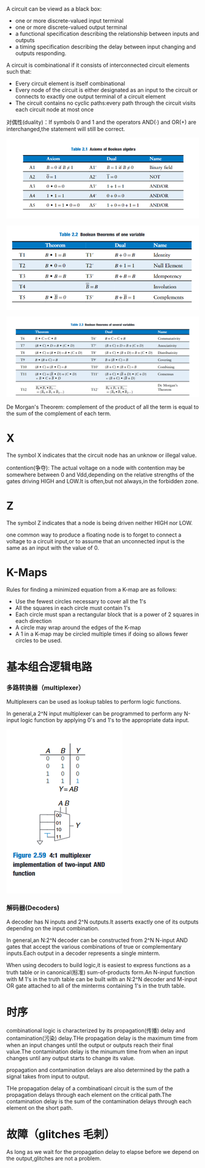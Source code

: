A circuit can be viewd as a black box:

- one or more discrete-valued input terminal
- one or more discrete-valued output terminal
- a functional specification describing the relationship between inputs and outputs
- a timing specification describing the delay between input changing and outputs responding.

A circuit is combinational if it consists of interconnected circuit elements such that:

- Every circuit element is itself combinational
- Every node of the circuit is either designated as an input to the circuit or connects to exactly one output terminal of a circuit element
- The circuit contains no cyclic paths:every path through the circuit visits each circuit node at most once

对偶性(duality)：If symbols 0 and 1 and the operators AND(·) and OR(+) are interchanged,the statement will still be correct.

![image](images/4E3498950FCD4EAAB3F56B353D85529D1599723386(1).png)

![image](images/26A98F66E10243BEACE69EC07EE8346B1599723399(1).png)

![image](images/0F62C15D6FC54C23B23D7B6DFB9E6E2A1599723935(1).png)

De Morgan's Theorem: complement of the product of all the term is equal to the sum of the complement of each term.

# X

The symbol X indicates that the circuit node has an unknow or illegal value.

contention(争夺): The actual voltage on a node with contention may be somewhere between 0 and Vdd,depending on the relative strengths of the gates driving HIGH and LOW.It is often,but not always,in the forbidden zone.

# Z

The symbol Z indicates that a node is being driven neither HIGH nor LOW.

one common way to produce a floating node is to forget to connect a voltage to a circuit input,or to assume that an unconnected input is the same as an input with the value of 0.

# K-Maps

Rules for finding a minimized equation from a K-map are as follows:

- Use the fewest circles necessary to cover all the 1's
- All the squares in each circle must contain 1's
- Each circle must span a rectangular block that is a power of 2 squares in each direction
- A circle may wrap around the edges of the K-map
- A 1 in a K-map may be circled multiple times if doing so allows fewer circles to be used.

# 基本组合逻辑电路

### 多路转换器（multiplexer）

Multiplexers can be used as lookup tables to perform logic functions.

In general,a 2^N input multiplexer can be programmed to perform any N-input logic function by applying 0's and 1's to the appropriate data input.

![image](images/FBDD8F7C7D7C4465BECAC04D29CF38B81600068698(1).png)

### 解码器(Decoders)

A decoder has N inputs and 2^N outputs.It asserts exactly one of its outputs depending on the input combination.

In general,an N:2^N decoder can be constructed from 2^N N-input AND gates that accept the various combinations of true or complementary inputs.Each output in a decoder represents a single minterm.

When using decoders to build logic,it is easiest to express functions as a truth table or in canonical(标准) sum-of-products form.An N-input function with M 1's in the truth table can be built with an N:2^N decoder and M-input OR gate attached to all of the minterms containing 1's in the truth table.


# 时序

combinational logic is characterized by its propagation(传播) delay and contamination(污染) delay.THe propagation delay is the maximum time from when an input changes until the output or outputs reach their final value.The contamination delay is the minumum time from when an input changes until any output starts to change its value.

propagation and contamination delays are also determined by the path a signal takes from input to output.

THe propagation delay of a combinatioanl circuit is the sum of the propagation delays through each element on the critical path.The contamination delay is the sum of the contamination delays through each element on the short path.

# 故障（glitches 毛刺）

As long as we wait for the propagation delay to elapse before we depend on the output,glitches are not a problem.